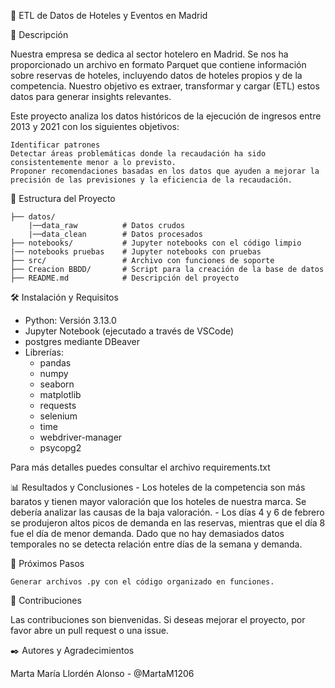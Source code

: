🏨 ETL de Datos de Hoteles y Eventos en Madrid

📖 Descripción

Nuestra empresa se dedica al sector hotelero en Madrid. Se nos ha proporcionado un archivo en formato Parquet que contiene información sobre reservas de hoteles, incluyendo datos de hoteles propios y de la competencia. Nuestro objetivo es extraer, transformar y cargar (ETL) estos datos para generar insights relevantes.

Este proyecto analiza los datos históricos de la ejecución de ingresos entre 2013 y 2021 con los siguientes objetivos:

    Identificar patrones
    Detectar áreas problemáticas donde la recaudación ha sido consistentemente menor a lo previsto.
    Proponer recomendaciones basadas en los datos que ayuden a mejorar la precisión de las previsiones y la eficiencia de la recaudación.

📁 Estructura del Proyecto

    ├── datos/               
        |──data_raw          # Datos crudos
        |──data_clean        # Datos procesados
    ├── notebooks/           # Jupyter notebooks con el código limpio  
    |── notebooks pruebas    # Jupyter notebooks con pruebas    
    ├── src/                 # Archivo con funciones de soporte
    ├── Creacion BBDD/       # Script para la creación de la base de datos
    ├── README.md            # Descripción del proyecto

🛠️ Instalación y Requisitos

- Python: Versión 3.13.0
- Jupyter Notebook (ejecutado a través de VSCode)
- postgres mediante DBeaver
- Librerías: 
    - pandas 
    - numpy 
    - seaborn 
    - matplotlib
    - requests
    - selenium
    - time
    - webdriver-manager
    - psycopg2

Para más detalles puedes consultar el archivo requirements.txt

📊 Resultados y Conclusiones
      - Los hoteles de la competencia son más baratos y tienen mayor valoración que los hoteles de nuestra marca. Se debería analizar las causas de la baja valoración.
      - Los días 4 y 6 de febrero se produjeron altos picos de demanda en las reservas, mientras que el día 8 fue el día de menor demanda. Dado que no hay demasiados     datos temporales no se detecta relación entre días de la semana y demanda.


🔄 Próximos Pasos

    Generar archivos .py con el código organizado en funciones.

🤝 Contribuciones

Las contribuciones son bienvenidas. Si deseas mejorar el proyecto, por favor abre un pull request o una issue. 

✒️ Autores y Agradecimientos

Marta María Llordén Alonso - @MartaM1206